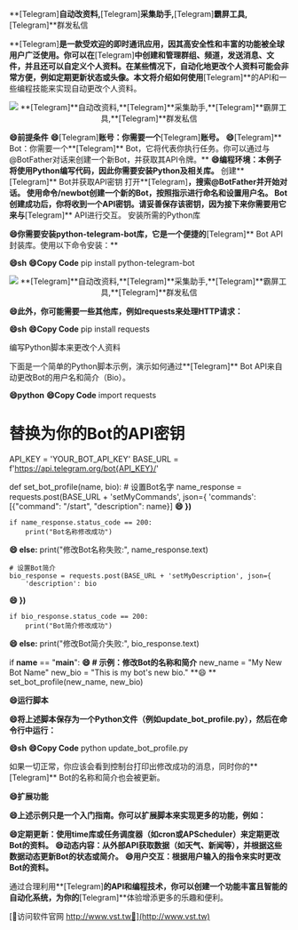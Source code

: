 **[Telegram]**自动改资料,**[Telegram]**采集助手,**[Telegram]**霸屏工具,**[Telegram]**群发私信

**[Telegram]**是一款受欢迎的即时通讯应用，因其高安全性和丰富的功能被全球用户广泛使用。你可以在**[Telegram]**中创建和管理群组、频道，发送消息、文件，并且还可以自定义个人资料。在某些情况下，自动化地更改个人资料可能会非常方便，例如定期更新状态或头像。本文将介绍如何使用**[Telegram]**的API和一些编程技能来实现自动更改个人资料。

 <center><img src="https://vst.tw/MP4/tuiguang/png/4.png" alt="**[Telegram]**自动改资料,**[Telegram]**采集助手,**[Telegram]**霸屏工具,**[Telegram]**群发私信"></center>

**😄前提条件**
**😄**[Telegram]**账号：你需要一个**[Telegram]**账号。**
**😄**[Telegram]** Bot：你需要一个**[Telegram]** Bot，它将代表你执行任务。你可以通过与@BotFather对话来创建一个新Bot，并获取其API令牌。**
**😄编程环境：本例子将使用Python编写代码，因此你需要安装Python及相关库。**
创建**[Telegram]** Bot并获取API密钥
打开**[Telegram]**，搜索@BotFather并开始对话。
使用命令/newbot创建一个新的Bot，按照指示进行命名和设置用户名。
Bot创建成功后，你将收到一个API密钥。请妥善保存该密钥，因为接下来你需要用它来与**[Telegram]** API进行交互。
安装所需的Python库

**😄你需要安装python-telegram-bot库，它是一个便捷的**[Telegram]** Bot API封装库。使用以下命令安装：**

**😄sh**
**😄Copy Code**
pip install python-telegram-bot


 <center><img src="https://vst.tw/MP4/tuiguang/png/8.png" alt="**[Telegram]**自动改资料,**[Telegram]**采集助手,**[Telegram]**霸屏工具,**[Telegram]**群发私信"></center>

**😄此外，你可能需要一些其他库，例如requests来处理HTTP请求：**

**😄sh**
**😄Copy Code**
pip install requests

编写Python脚本来更改个人资料

下面是一个简单的Python脚本示例，演示如何通过**[Telegram]** Bot API来自动更改Bot的用户名和简介（Bio）。

**😄python**
**😄Copy Code**
import requests

# 替换为你的Bot的API密钥
API_KEY = 'YOUR_BOT_API_KEY'
BASE_URL = f'https://api.telegram.org/bot{API_KEY}/'

def set_bot_profile(name, bio):
    # 设置Bot名字
    name_response = requests.post(BASE_URL + 'setMyCommands', json={
        'commands': [{"command": "/start", "description": name}]
**😄    })**

    if name_response.status_code == 200:
        print("Bot名称修改成功")
**😄    else:**
        print("修改Bot名称失败:", name_response.text)

    # 设置Bot简介
    bio_response = requests.post(BASE_URL + 'setMyDescription', json={
        'description': bio
**😄    })**

    if bio_response.status_code == 200:
        print("Bot简介修改成功")
**😄    else:**
        print("修改Bot简介失败:", bio_response.text)

if __name__ == "__main__":
**😄    # 示例：修改Bot的名称和简介**
    new_name = "My New Bot Name"
    new_bio = "This is my bot's new bio."
**😄    **
    set_bot_profile(new_name, new_bio)

**😄运行脚本**

**😄将上述脚本保存为一个Python文件（例如update_bot_profile.py），然后在命令行中运行：**

**😄sh**
**😄Copy Code**
python update_bot_profile.py


如果一切正常，你应该会看到控制台打印出修改成功的消息，同时你的**[Telegram]** Bot的名称和简介也会被更新。

**😄扩展功能**

**😄上述示例只是一个入门指南。你可以扩展脚本来实现更多的功能，例如：**

**😄定期更新：使用time库或任务调度器（如cron或APScheduler）来定期更改Bot的资料。**
**😄动态内容：从外部API获取数据（如天气、新闻等），并根据这些数据动态更新Bot的状态或简介。**
**😄用户交互：根据用户输入的指令来实时更改Bot的资料。**

通过合理利用**[Telegram]**的API和编程技术，你可以创建一个功能丰富且智能的自动化系统，为你的**[Telegram]**体验增添更多的乐趣和便利。


[👻访问软件官网 http://www.vst.tw👻](http://www.vst.tw)
